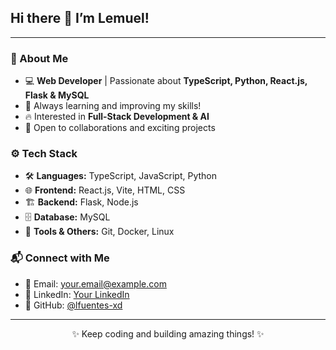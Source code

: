 <p align="center">
  <h2>Hi there 👋 I’m Lemuel!</h2>
</p>

---

### 🚀 About Me

- 💻 **Web Developer** | Passionate about **TypeScript, Python, React.js, Flask & MySQL**  
- 🌱 Always learning and improving my skills!
- 🔥 Interested in **Full-Stack Development & AI**
- 🤝 Open to collaborations and exciting projects

### ⚙️ Tech Stack

- 🛠 **Languages:** TypeScript, JavaScript, Python
- 🌐 **Frontend:** React.js, Vite, HTML, CSS
- 🏗 **Backend:** Flask, Node.js
- 🗄 **Database:** MySQL
- 🔧 **Tools & Others:** Git, Docker, Linux

### 📬 Connect with Me

- 📧 Email: [your.email@example.com](mailto:your.email@example.com)
- 🔗 LinkedIn: [Your LinkedIn](https://www.linkedin.com/in/yourprofile)
- 🐙 GitHub: [@lfuentes-xd](https://github.com/lfuentes-xd)

---

<p align="center">✨ Keep coding and building amazing things! ✨</p>
